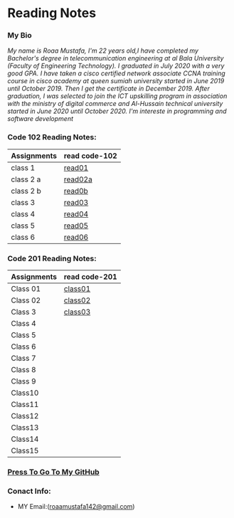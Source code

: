 
# Reading Notes
###  My Bio
*My name is Roaa Mustafa, I'm 22 years old,I have completed my Bachelor's degree in telecommunication engineering at al Bala University (Faculty of Engineering Technology).
I graduated in July 2020 with a very good GPA.
I have taken a cisco certified network associate CCNA training course in cisco academy at queen sumiah university started in June 2019 until October 2019. Then I get the certificate in December 2019.
After graduation, I was selected to join the ICT upskilling program in association with the ministry of digital commerce and Al-Hussain technical university started in June 2020 until October 2020.
I'm intereste in programming and software development*
### Code 102 Reading Notes:
|Assignments |     read code-102    |  
|----------- | ---------------------|     
|class 1     | [read01](read01.md)  |   
|class 2 a   | [read02a](read02a.md)|   
|class 2 b   | [read0b](read02b.md) |   
|class 3     | [read03](read03.md)  |   
|class 4     | [read04](read04.md)  |    
|class 5     | [read05](read05.md)  |   
|class 6     | [read06](read06.md)  |

### Code 201 Reading Notes:
|Assignments |     read code-201    |                                                  
|----------- | ---------------------|   
|  Class 01  |[class01](class-01.md)|                                             
|  Class 02  |[class02](class02.md) |                                           
|  Class 3   |[class03](class-03.md)|                                          
|  Class 4   |                      |      
|  Class 5   |                      |
|  Class 6   |                      |           
|  Class 7   |                      |   
|  Class 8   |                      |       
|  Class 9   |                      | 
|  Class10   |                      |  
|  Class11   |                      |             
|  Class12   |                      |                               
|  Class13   |                      |
|  Class14   |                      |        
|  Class15   |                      |   

### [Press To Go To My GitHub](https://github.com/RoaaMustafa)

### Conact Info:
* MY Email:(roaamustafa142@gmail.com)



